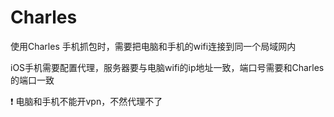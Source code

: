 # Charles

使用Charles 手机抓包时，需要把电脑和手机的wifi连接到同一个局域网内  

iOS手机需要配置代理，服务器要与电脑wifi的ip地址一致，端口号需要和Charles的端口一致  

:exclamation: 电脑和手机不能开vpn，不然代理不了
